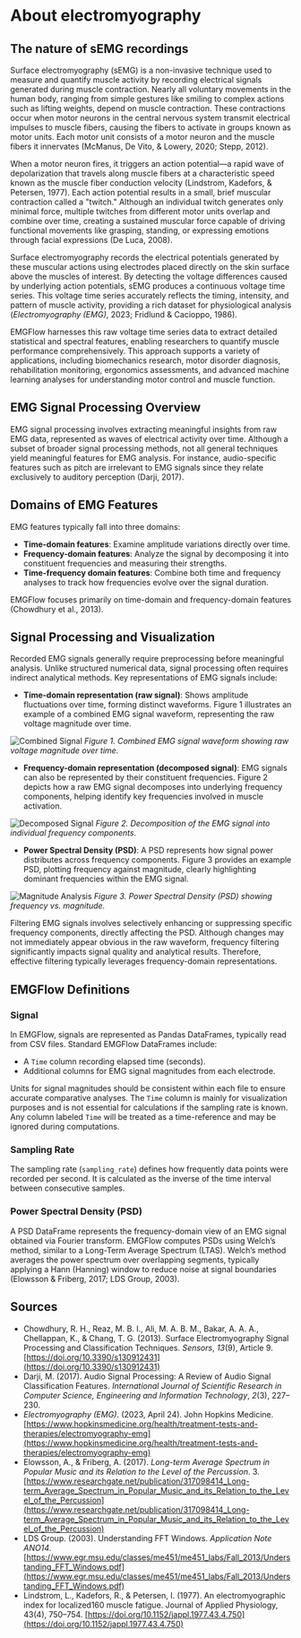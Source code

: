 # About electromyography

## The nature of sEMG recordings

Surface electromyography (sEMG) is a non-invasive technique used to measure and quantify muscle activity by recording electrical signals generated during muscle contraction. Nearly all voluntary movements in the human body, ranging from simple gestures like smiling to complex actions such as lifting weights, depend on muscle contraction. These contractions occur when motor neurons in the central nervous system transmit electrical impulses to muscle fibers, causing the fibers to activate in groups known as motor units. Each motor unit consists of a motor neuron and the muscle fibers it innervates (McManus, De Vito, & Lowery, 2020; Stepp, 2012).

When a motor neuron fires, it triggers an action potential—a rapid wave of depolarization that travels along muscle fibers at a characteristic speed known as the muscle fiber conduction velocity (Lindstrom, Kadefors, & Petersen, 1977). Each action potential results in a small, brief muscular contraction called a "twitch." Although an individual twitch generates only minimal force, multiple twitches from different motor units overlap and combine over time, creating a sustained muscular force capable of driving functional movements like grasping, standing, or expressing emotions through facial expressions (De Luca, 2008).

Surface electromyography records the electrical potentials generated by these muscular actions using electrodes placed directly on the skin surface above the muscles of interest. By detecting the voltage differences caused by underlying action potentials, sEMG produces a continuous voltage time series. This voltage time series accurately reflects the timing, intensity, and pattern of muscle activity, providing a rich dataset for physiological analysis (_Electromyography (EMG)_, 2023; Fridlund & Cacioppo, 1986).

EMGFlow harnesses this raw voltage time series data to extract detailed statistical and spectral features, enabling researchers to quantify muscle performance comprehensively. This approach supports a variety of applications, including biomechanics research, motor disorder diagnosis, rehabilitation monitoring, ergonomics assessments, and advanced machine learning analyses for understanding motor control and muscle function.

## EMG Signal Processing Overview

EMG signal processing involves extracting meaningful insights from raw EMG data, represented as waves of electrical activity over time. Although a subset of broader signal processing methods, not all general techniques yield meaningful features for EMG analysis. For instance, audio-specific features such as pitch are irrelevant to EMG signals since they relate exclusively to auditory perception (Darji, 2017).

## Domains of EMG Features

EMG features typically fall into three domains:

- **Time-domain features**: Examine amplitude variations directly over time.
- **Frequency-domain features**: Analyze the signal by decomposing it into constituent frequencies and measuring their strengths.
- **Time-frequency domain features**: Combine both time and frequency analyses to track how frequencies evolve over the signal duration.

EMGFlow focuses primarily on time-domain and frequency-domain features (Chowdhury et al., 2013).

## Signal Processing and Visualization

Recorded EMG signals generally require preprocessing before meaningful analysis. Unlike structured numerical data, signal processing often requires indirect analytical methods. Key representations of EMG signals include:

- **Time-domain representation (raw signal)**: Shows amplitude fluctuations over time, forming distinct waveforms. Figure 1 illustrates an example of a combined EMG signal waveform, representing the raw voltage magnitude over time.

![Combined Signal](/figures/signal_combined.png)
*Figure 1. Combined EMG signal waveform showing raw voltage magnitude over time.*

- **Frequency-domain representation (decomposed signal)**: EMG signals can also be represented by their constituent frequencies. Figure 2 depicts how a raw EMG signal decomposes into underlying frequency components, helping identify key frequencies involved in muscle activation.

![Decomposed Signal](/figures/signal_deconstructed.png)
*Figure 2. Decomposition of the EMG signal into individual frequency components.*

- **Power Spectral Density (PSD)**: A PSD represents how signal power distributes across frequency components. Figure 3 provides an example PSD, plotting frequency against magnitude, clearly highlighting dominant frequencies within the EMG signal.

![Magnitude Analysis](/figures/signal_magnitude.png)
*Figure 3. Power Spectral Density (PSD) showing frequency vs. magnitude.*

Filtering EMG signals involves selectively enhancing or suppressing specific frequency components, directly affecting the PSD. Although changes may not immediately appear obvious in the raw waveform, frequency filtering significantly impacts signal quality and analytical results. Therefore, effective filtering typically leverages frequency-domain representations.

## EMGFlow Definitions

### Signal

In EMGFlow, signals are represented as Pandas DataFrames, typically read from CSV files. Standard EMGFlow DataFrames include:

- A `Time` column recording elapsed time (seconds).
- Additional columns for EMG signal magnitudes from each electrode.

Units for signal magnitudes should be consistent within each file to ensure accurate comparative analyses. The `Time` column is mainly for visualization purposes and is not essential for calculations if the sampling rate is known. Any column labeled `Time` will be treated as a time-reference and may be ignored during computations.

### Sampling Rate

The sampling rate (`sampling_rate`) defines how frequently data points were recorded per second. It is calculated as the inverse of the time interval between consecutive samples.

### Power Spectral Density (PSD)

A PSD DataFrame represents the frequency-domain view of an EMG signal obtained via Fourier transform. EMGFlow computes PSDs using Welch’s method, similar to a Long-Term Average Spectrum (LTAS). Welch’s method averages the power spectrum over overlapping segments, typically applying a Hann (Hanning) window to reduce noise at signal boundaries (Elowsson & Friberg, 2017; LDS Group, 2003).

## Sources

- Chowdhury, R. H., Reaz, M. B. I., Ali, M. A. B. M., Bakar, A. A. A., Chellappan, K., & Chang, T. G. (2013). Surface Electromyography Signal Processing and Classification Techniques. _Sensors_, _13_(9), Article 9. [https://doi.org/10.3390/s130912431](https://doi.org/10.3390/s130912431)
- Darji, M. (2017). Audio Signal Processing: A Review of Audio Signal Classification Features. _International Journal of Scientific Research in Computer Science, Engineering and Information Technology_, _2_(3), 227–230.
- _Electromyography (EMG)_. (2023, April 24). John Hopkins Medicine. [https://www.hopkinsmedicine.org/health/treatment-tests-and-therapies/electromyography-emg](https://www.hopkinsmedicine.org/health/treatment-tests-and-therapies/electromyography-emg)
- Elowsson, A., & Friberg, A. (2017). _Long-term Average Spectrum in Popular Music and its Relation to the Level of the Percussion_. 3. [https://www.researchgate.net/publication/317098414_Long-term_Average_Spectrum_in_Popular_Music_and_its_Relation_to_the_Level_of_the_Percussion](https://www.researchgate.net/publication/317098414_Long-term_Average_Spectrum_in_Popular_Music_and_its_Relation_to_the_Level_of_the_Percussion)
- LDS Group. (2003). Understanding FFT Windows. _Application Note ANO14_. [https://www.egr.msu.edu/classes/me451/me451_labs/Fall_2013/Understanding_FFT_Windows.pdf](https://www.egr.msu.edu/classes/me451/me451_labs/Fall_2013/Understanding_FFT_Windows.pdf)
- Lindstrom, L., Kadefors, R., & Petersen, I. (1977). An electromyographic index for localized160
muscle fatigue. Journal of Applied Physiology, 43(4), 750–754. [https://doi.org/10.1152/jappl.1977.43.4.750](https://doi.org/10.1152/jappl.1977.43.4.750)
